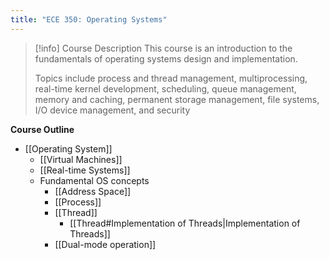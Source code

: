 ```yaml
---
title: "ECE 350: Operating Systems"
---
```

>[!info] Course Description
> This course is an introduction to the fundamentals of operating systems design and implementation. 
> 
> Topics include process and thread management, multiprocessing, real-time kernel development, scheduling, queue management, memory and caching, permanent storage management, file systems, I/O device management, and security

**Course Outline**
- [[Operating System]]
	- [[Virtual Machines]]
	- [[Real-time Systems]]
	- Fundamental OS concepts
		- [[Address Space]]
		- [[Process]]
		- [[Thread]]
			- [[Thread#Implementation of Threads|Implementation of Threads]]
		- [[Dual-mode operation]]